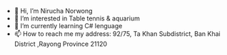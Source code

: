 - 👋 Hi, I’m Nirucha Norwong
- 👀 I’m interested in Table tennis & aquarium
- 🌱 I’m currently learning C# lenguage
- 📫 How to reach me my address: 92/75, Ta Khan Subdistrict, Ban Khai District
,Rayong Province 21120

<!---
Ohms00715/Ohms00715 is a ✨ special ✨ repository because its `README.md` (this file) appears on your GitHub profile.
You can click the Preview link to take a look at your changes.
--->
